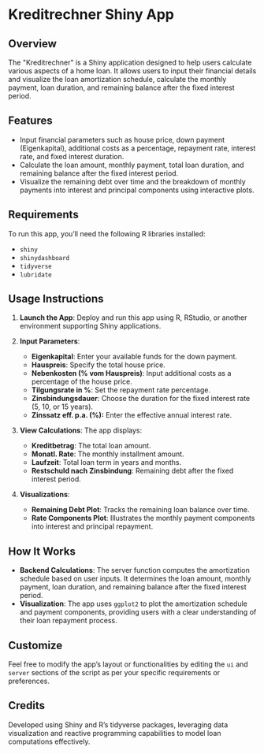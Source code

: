 # Kreditrechner Shiny App

## Overview
The "Kreditrechner" is a Shiny application designed to help users calculate various aspects of a home loan. It allows users to input their financial details and visualize the loan amortization schedule, calculate the monthly payment, loan duration, and remaining balance after the fixed interest period.

## Features
- Input financial parameters such as house price, down payment (Eigenkapital), additional costs as a percentage, repayment rate, interest rate, and fixed interest duration.
- Calculate the loan amount, monthly payment, total loan duration, and remaining balance after the fixed interest period.
- Visualize the remaining debt over time and the breakdown of monthly payments into interest and principal components using interactive plots.

## Requirements
To run this app, you’ll need the following R libraries installed:
- `shiny`
- `shinydashboard`
- `tidyverse`
- `lubridate`

## Usage Instructions

1. **Launch the App**: Deploy and run this app using R, RStudio, or another environment supporting Shiny applications.

2. **Input Parameters**:
   - **Eigenkapital**: Enter your available funds for the down payment.
   - **Hauspreis**: Specify the total house price.
   - **Nebenkosten (% vom Hauspreis)**: Input additional costs as a percentage of the house price.
   - **Tilgungsrate in %**: Set the repayment rate percentage.
   - **Zinsbindungsdauer**: Choose the duration for the fixed interest rate (5, 10, or 15 years).
   - **Zinssatz eff. p.a. (%):** Enter the effective annual interest rate.

3. **View Calculations**: The app displays:
   - **Kreditbetrag**: The total loan amount.
   - **Monatl. Rate**: The monthly installment amount.
   - **Laufzeit**: Total loan term in years and months.
   - **Restschuld nach Zinsbindung**: Remaining debt after the fixed interest period.

4. **Visualizations**:
   - **Remaining Debt Plot**: Tracks the remaining loan balance over time.
   - **Rate Components Plot**: Illustrates the monthly payment components into interest and principal repayment.

## How It Works
- **Backend Calculations**: The server function computes the amortization schedule based on user inputs. It determines the loan amount, monthly payment, loan duration, and remaining balance after the fixed interest period.
- **Visualization**: The app uses `ggplot2` to plot the amortization schedule and payment components, providing users with a clear understanding of their loan repayment process.

## Customize
Feel free to modify the app’s layout or functionalities by editing the `ui` and `server` sections of the script as per your specific requirements or preferences.

## Credits
Developed using Shiny and R’s tidyverse packages, leveraging data visualization and reactive programming capabilities to model loan computations effectively.
